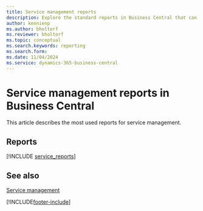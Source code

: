 ```yaml
---
title: Service management reports
description: Explore the standard reports in Business Central that can help you track and manage your service management processes.
author: kennienp
ms.author: bholtorf
ms.reviewer: bholtorf
ms.topic: conceptual
ms.search.keywords: reporting
ms.search.form: 
ms.date: 11/04/2024
ms.service: dynamics-365-business-central
---
```


# Service management reports in Business Central

This article describes the most used reports for service management.


## Reports

[!INCLUDE [service_reports](includes/service-reports-include.md)]

<!-- 
## Explore finance reports with Report Explorer

[!INCLUDE [finance_reports_report_explorer](includes/finance-reports-report-explorer-include.md)] 
-->


## See also

[Service management](service-service.md)

[!INCLUDE[footer-include](includes/footer-banner.md)]
